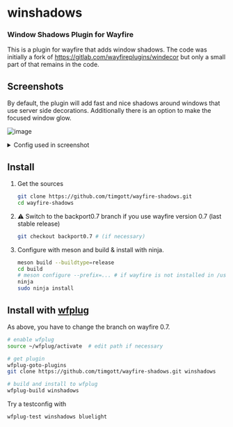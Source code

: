 # winshadows

### Window Shadows Plugin for Wayfire

This is a plugin for wayfire that adds window shadows. The code was initially a
fork of <https://gitlab.com/wayfireplugins/windecor> but only a small part of
that remains in the code.

## Screenshots

By default, the plugin will add fast and nice shadows around windows that use server side decorations. Additionally there is an option to make the focused window glow.

![image](https://github.com/timgott/wayfire-shadows/assets/18331942/94d27159-573c-4613-8bf6-4527502539f5)

<details>
<summary>Config used in screenshot</summary>

```ini
[decoration]
active_color = \#7A98BA76
border_size = 4
inactive_color = \#20201838
title_height = 0

[winshadows]
glow_enabled = true
shadow_radius = 50
vertical_offset = 10
horizontal_offset = 5
# remaining values are default

```
</details>

## Install

1. Get the sources
   ```bash
   git clone https://github.com/timgott/wayfire-shadows.git
   cd wayfire-shadows
   ```
2. ⚠️ Switch to the backport0.7 branch if you use wayfire version 0.7 (last stable release)
   ```bash
   git checkout backport0.7 # (if necessary)
   ```
3. Configure with meson and build & install with ninja.
   ```bash
   meson build --buildtype=release
   cd build
   # meson configure --prefix=... # if wayfire is not installed in /usr/local
   ninja
   sudo ninja install
   ```

## Install with [wfplug](https://github.com/timgott/wfplug)

As above, you have to change the branch on wayfire 0.7.

```bash
# enable wfplug
source ~/wfplug/activate  # edit path if necessary

# get plugin
wfplug-goto-plugins
git clone https://github.com/timgott/wayfire-shadows.git winshadows

# build and install to wfplug
wfplug-build winshadows
```

Try a testconfig with

```bash
wfplug-test winshadows bluelight
```

